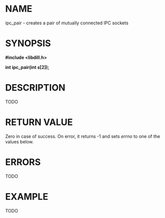 # NAME

ipc_pair - creates a pair of mutually connected IPC sockets

# SYNOPSIS

**#include &lt;libdill.h>**

**int ipc_pair(int **_s_**[2]);**

# DESCRIPTION

TODO

# RETURN VALUE

Zero in case of success. On error, it returns -1 and sets _errno_ to one of the values below.

# ERRORS

TODO

# EXAMPLE

TODO
